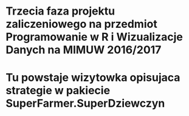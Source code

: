 # Trzecia faza projektu zaliczeniowego na przedmiot Programowanie w R i Wizualizacje Danych na MIMUW 2016/2017
# Tu powstaje wizytowka opisujaca strategie w pakiecie SuperFarmer.SuperDziewczyn
